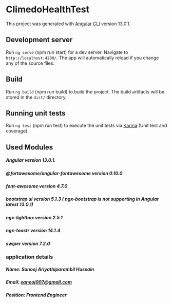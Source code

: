 # ClimedoHealthTest

This project was generated with [Angular CLI](https://github.com/angular/angular-cli) version 13.0.1.

## Development server

Run `ng serve` (npm run start) for a dev server. Navigate to `http://localhost:4200/`. The app will automatically reload if you change any of the source files.

## Build

Run `ng build` (npm run build) to build the project. The build artifacts will be stored in the `dist/` directory.

## Running unit tests

Run `ng test` (npm run test) to execute the unit tests via [Karma](https://karma-runner.github.io) (Unit test and coverage).


## Used Modules
##### Angular version 13.0.1.
##### @fortawesome/angular-fontawesome version 0.10.0
##### font-awesome version 4.7.0
##### bootstrap ui version 5.1.3 ( ngx-bootstrap is not supporting in Angular latest 13.0.1)
##### ngx-lightbox version 2.5.1
##### ngx-toastr version 14.1.4
##### swiper version 7.2.0

### application details 
##### Name: Sanooj Ariyathiparambil Hussain
##### Email: sanooj007@gmail.com
##### Position: Frontend Engineer
